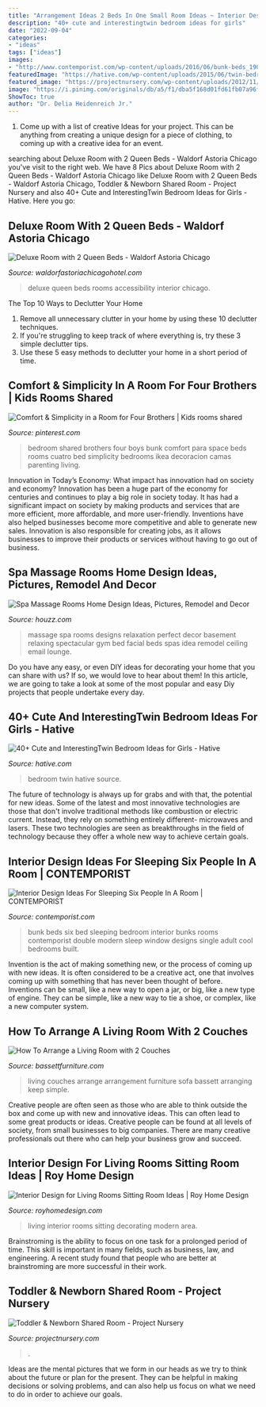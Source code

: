 ```yaml
---
title: "Arrangement Ideas 2 Beds In One Small Room Ideas ~ Interior Design For Living Rooms Sitting Room Ideas"
description: "40+ cute and interestingtwin bedroom ideas for girls"
date: "2022-09-04"
categories:
- "ideas"
tags: ["ideas"]
images:
- "http://www.contemporist.com/wp-content/uploads/2016/06/bunk-beds_190616_07-800x533.jpg"
featuredImage: "https://hative.com/wp-content/uploads/2015/06/twin-bedroom-ideas-for-girls/18-twin-bedroom-ideas-for-girls.jpg"
featured_image: "https://projectnursery.com/wp-content/uploads/2012/11/image3-1024x768.jpg"
image: "https://i.pinimg.com/originals/db/a5/f1/dba5f168d01fd61fb07a96f8a2051ef6.jpg"
ShowToc: true
author: "Dr. Delia Heidenreich Jr."
---
```



1. Come up with a list of creative Ideas for your project. This can be anything from creating a unique design for a piece of clothing, to coming up with a creative idea for an event.

	

		
searching about Deluxe Room with 2 Queen Beds - Waldorf Astoria Chicago you've visit to the right web. We have 8 Pics about Deluxe Room with 2 Queen Beds - Waldorf Astoria Chicago like Deluxe Room with 2 Queen Beds - Waldorf Astoria Chicago, Toddler &amp; Newborn Shared Room - Project Nursery and also 40+ Cute and InterestingTwin Bedroom Ideas for Girls - Hative. Here you go:
		
    
## Deluxe Room With 2 Queen Beds - Waldorf Astoria Chicago

<img loading=lazy src="http://www.waldorfastoriachicagohotel.com/assets/img/rooms/WA_Chicago_Rooms_Deluxe-Two-Queen-Room_pic-1.jpg" onerror="this.onerror=null;this.src='https://tse4.mm.bing.net/th?id=OIP.leFBegkOwPJEVGhRLJcVwwHaDR&amp;pid=15.1';" alt="Deluxe Room with 2 Queen Beds - Waldorf Astoria Chicago">

_Source: waldorfastoriachicagohotel.com_

>deluxe queen beds rooms accessibility interior chicago. 

	

The Top 10 Ways to Declutter Your Home
1. Remove all unnecessary clutter in your home by using these 10 declutter techniques.
2. If you're struggling to keep track of where everything is, try these 3 simple declutter tips.
3. Use these 5 easy methods to declutter your home in a short period of time.

    
## Comfort &amp; Simplicity In A Room For Four Brothers | Kids Rooms Shared

<img loading=lazy src="https://i.pinimg.com/originals/db/a5/f1/dba5f168d01fd61fb07a96f8a2051ef6.jpg" onerror="this.onerror=null;this.src='https://tse2.mm.bing.net/th?id=OIP.sJs_PlMPccK4V0RhzjhT8gHaLH&amp;pid=15.1';" alt="Comfort &amp; Simplicity in a Room for Four Brothers | Kids rooms shared">

_Source: pinterest.com_

>bedroom shared brothers four boys bunk comfort para space beds rooms cuatro bed simplicity bedrooms ikea decoracion camas parenting living. 

	

Innovation in Today’s Economy: What impact has innovation had on society and economy?
Innovation has been a huge part of the economy for centuries and continues to play a big role in society today. It has had a significant impact on society by making products and services that are more efficient, more affordable, and more user-friendly. Inventions have also helped businesses become more competitive and able to generate new sales. Innovation is also responsible for creating jobs, as it allows businesses to improve their products or services without having to go out of business.

    
## Spa Massage Rooms Home Design Ideas, Pictures, Remodel And Decor

<img loading=lazy src="http://st.hzcdn.com/fimgs/2cf1acfb00f047e1_2092-w500-h666-b0-p0--traditional-home-gym.jpg" onerror="this.onerror=null;this.src='https://tse3.mm.bing.net/th?id=OIP.DUlj7L5o5NTx2Q-6-DzQxAHaJ3&amp;pid=15.1';" alt="Spa Massage Rooms Home Design Ideas, Pictures, Remodel and Decor">

_Source: houzz.com_

>massage spa rooms designs relaxation perfect decor basement relaxing spectacular gym bed facial beds spas idea remodel ceiling email lounge. 

	

Do you have any easy, or even DIY ideas for decorating your home that you can share with us? If so, we would love to hear about them! In this article, we are going to take a look at some of the most popular and easy Diy projects that people undertake every day.

    
## 40+ Cute And InterestingTwin Bedroom Ideas For Girls - Hative

<img loading=lazy src="https://hative.com/wp-content/uploads/2015/06/twin-bedroom-ideas-for-girls/18-twin-bedroom-ideas-for-girls.jpg" onerror="this.onerror=null;this.src='https://tse2.mm.bing.net/th?id=OIP.Djf5hYXjVh2asMp5FtXcCAHaFJ&amp;pid=15.1';" alt="40+ Cute and InterestingTwin Bedroom Ideas for Girls - Hative">

_Source: hative.com_

>bedroom twin hative source. 

	

The future of technology is always up for grabs and with that, the potential for new ideas. Some of the latest and most innovative technologies are those that don't involve traditional methods like combustion or electric current. Instead, they rely on something entirely different- microwaves and lasers. These two technologies are seen as breakthroughs in the field of technology because they offer a whole new way to achieve certain goals.

    
## Interior Design Ideas For Sleeping Six People In A Room | CONTEMPORIST

<img loading=lazy src="http://www.contemporist.com/wp-content/uploads/2016/06/bunk-beds_190616_07-800x533.jpg" onerror="this.onerror=null;this.src='https://tse3.mm.bing.net/th?id=OIP.-sNkLMaQhePbEqAusttOmAHaE7&amp;pid=15.1';" alt="Interior Design Ideas For Sleeping Six People In A Room | CONTEMPORIST">

_Source: contemporist.com_

>bunk beds six bed sleeping bedroom interior bunks rooms contemporist double modern sleep window designs single adult cool bedrooms built. 

	

Invention is the act of making something new, or the process of coming up with new ideas. It is often considered to be a creative act, one that involves coming up with something that has never been thought of before. Inventions can be small, like a new way to open a jar, or big, like a new type of engine. They can be simple, like a new way to tie a shoe, or complex, like a new computer system.

    
## How To Arrange A Living Room With 2 Couches

<img loading=lazy src="https://www.bassettfurniture.com/_images/infocontent/2053-62A.JPG" onerror="this.onerror=null;this.src='https://tse2.mm.bing.net/th?id=OIP.HqdxXelGivBvJbNnLSWwVQHaDZ&amp;pid=15.1';" alt="How To Arrange a Living Room with 2 Couches">

_Source: bassettfurniture.com_

>living couches arrange arrangement furniture sofa bassett arranging keep simple. 

	

Creative people are often seen as those who are able to think outside the box and come up with new and innovative ideas. This can often lead to some great products or ideas. Creative people can be found at all levels of society, from small businesses to big companies. There are many creative professionals out there who can help your business grow and succeed.

    
## Interior Design For Living Rooms Sitting Room Ideas | Roy Home Design

<img loading=lazy src="http://www.royhomedesign.com/wp-content/uploads/2017/06/modern-interior-design-for-decorating-ideas-living-rooms.jpg" onerror="this.onerror=null;this.src='https://tse1.mm.bing.net/th?id=OIP.pbbWYVheKBSghs1mhBBx2gHaFj&amp;pid=15.1';" alt="Interior Design for Living Rooms Sitting Room Ideas | Roy Home Design">

_Source: royhomedesign.com_

>living interior rooms sitting decorating modern area. 

	

Brainstroming is the ability to focus on one task for a prolonged period of time. This skill is important in many fields, such as business, law, and engineering. A recent study found that people who are better at brainstroming are more successful in their work.

    
## Toddler &amp; Newborn Shared Room - Project Nursery

<img loading=lazy src="https://projectnursery.com/wp-content/uploads/2012/11/image3-1024x768.jpg" onerror="this.onerror=null;this.src='https://tse4.mm.bing.net/th?id=OIP.7USDKWAzgLtefQ-NrGlsLAHaFj&amp;pid=15.1';" alt="Toddler &amp; Newborn Shared Room - Project Nursery">

_Source: projectnursery.com_

>. 

	

Ideas are the mental pictures that we form in our heads as we try to think about the future or plan for the present. They can be helpful in making decisions or solving problems, and can also help us focus on what we need to do in order to achieve our goals.

